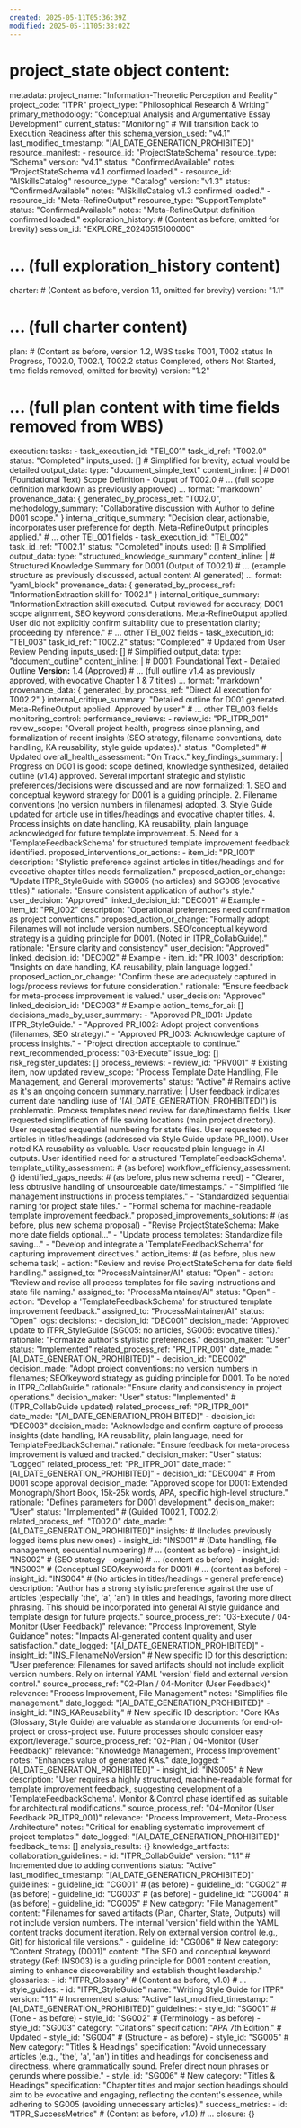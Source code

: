 ```yaml
---
created: 2025-05-11T05:36:39Z
modified: 2025-05-11T05:38:02Z
---
```

# project_state object content:
metadata:
  project_name: "Information-Theoretic Perception and Reality"
  project_code: "ITPR"
  project_type: "Philosophical Research & Writing"
  primary_methodology: "Conceptual Analysis and Argumentative Essay Development"
  current_status: "Monitoring" # Will transition back to Execution Readiness after this
  schema_version_used: "v4.1"
  last_modified_timestamp: "[AI_DATE_GENERATION_PROHIBITED]"
  resource_manifest:
    - resource_id: "ProjectStateSchema"
      resource_type: "Schema"
      version: "v4.1"
      status: "ConfirmedAvailable"
      notes: "ProjectStateSchema v4.1 confirmed loaded."
    - resource_id: "AISkillsCatalog"
      resource_type: "Catalog"
      version: "v1.3"
      status: "ConfirmedAvailable"
      notes: "AISkillsCatalog v1.3 confirmed loaded."
    - resource_id: "Meta-RefineOutput"
      resource_type: "SupportTemplate"
      status: "ConfirmedAvailable"
      notes: "Meta-RefineOutput definition confirmed loaded."
exploration_history: # (Content as before, omitted for brevity)
  session_id: "EXPLORE_20240515100000"
  # ... (full exploration_history content)
charter: # (Content as before, version 1.1, omitted for brevity)
  version: "1.1"
  # ... (full charter content)
plan: # (Content as before, version 1.2, WBS tasks T001, T002 status In Progress, T002.0, T002.1, T002.2 status Completed, others Not Started, time fields removed, omitted for brevity)
  version: "1.2"
  # ... (full plan content with time fields removed from WBS)
execution:
  tasks:
    - task_execution_id: "TEI_001"
      task_id_ref: "T002.0"
      status: "Completed"
      inputs_used: [] # Simplified for brevity, actual would be detailed
      output_data:
        type: "document_simple_text"
        content_inline: |
          # D001 (Foundational Text) Scope Definition - Output of T002.0
          # ... (full scope definition markdown as previously approved) ...
        format: "markdown"
        provenance_data: { generated_by_process_ref: "T002.0", methodology_summary: "Collaborative discussion with Author to define D001 scope." }
      internal_critique_summary: "Decision clear, actionable, incorporates user preference for depth. Meta-RefineOutput principles applied."
      # ... other TEI_001 fields
    - task_execution_id: "TEI_002"
      task_id_ref: "T002.1"
      status: "Completed"
      inputs_used: [] # Simplified
      output_data:
        type: "structured_knowledge_summary"
        content_inline: |
          # Structured Knowledge Summary for D001 (Output of T002.1)
          # ... (example structure as previously discussed, actual content AI generated) ...
        format: "yaml_block"
        provenance_data: { generated_by_process_ref: "InformationExtraction skill for T002.1" }
      internal_critique_summary: "InformationExtraction skill executed. Output reviewed for accuracy, D001 scope alignment, SEO keyword considerations. Meta-RefineOutput applied. User did not explicitly confirm suitability due to presentation clarity; proceeding by inference."
      # ... other TEI_002 fields
    - task_execution_id: "TEI_003"
      task_id_ref: "T002.2"
      status: "Completed" # Updated from User Review Pending
      inputs_used: [] # Simplified
      output_data:
        type: "document_outline"
        content_inline: |
          # D001: Foundational Text - Detailed Outline
          **Version:** 1.4 (Approved)
          # ... (full outline v1.4 as previously approved, with evocative Chapter 1 & 7 titles) ...
        format: "markdown"
        provenance_data: { generated_by_process_ref: "Direct AI execution for T002.2" }
      internal_critique_summary: "Detailed outline for D001 generated. Meta-RefineOutput applied. Approved by user."
      # ... other TEI_003 fields
monitoring_control:
  performance_reviews:
    - review_id: "PR_ITPR_001"
      review_scope: "Overall project health, progress since planning, and formalization of recent insights (SEO strategy, filename conventions, date handling, KA reusability, style guide updates)."
      status: "Completed" # Updated
      overall_health_assessment: "On Track."
      key_findings_summary: |
        Progress on D001 is good: scope defined, knowledge synthesized, detailed outline (v1.4) approved.
        Several important strategic and stylistic preferences/decisions were discussed and are now formalized:
        1. SEO and conceptual keyword strategy for D001 is a guiding principle.
        2. Filename conventions (no version numbers in filenames) adopted.
        3. Style Guide updated for article use in titles/headings and evocative chapter titles.
        4. Process insights on date handling, KA reusability, plain language acknowledged for future template improvement.
        5. Need for a 'TemplateFeedbackSchema' for structured template improvement feedback identified.
      proposed_interventions_or_actions:
        - item_id: "PR_I001"
          description: "Stylistic preference against articles in titles/headings and for evocative chapter titles needs formalization."
          proposed_action_or_change: "Update ITPR_StyleGuide with SG005 (no articles) and SG006 (evocative titles)."
          rationale: "Ensure consistent application of author's style."
          user_decision: "Approved"
          linked_decision_id: "DEC001" # Example
        - item_id: "PR_I002"
          description: "Operational preferences need confirmation as project conventions."
          proposed_action_or_change: "Formally adopt: Filenames will not include version numbers. SEO/conceptual keyword strategy is a guiding principle for D001. (Noted in ITPR_CollabGuide)."
          rationale: "Ensure clarity and consistency."
          user_decision: "Approved"
          linked_decision_id: "DEC002" # Example
        - item_id: "PR_I003"
          description: "Insights on date handling, KA reusability, plain language logged."
          proposed_action_or_change: "Confirm these are adequately captured in logs/process reviews for future consideration."
          rationale: "Ensure feedback for meta-process improvement is valued."
          user_decision: "Approved"
          linked_decision_id: "DEC003" # Example
      action_items_for_ai: []
      decisions_made_by_user_summary:
        - "Approved PR_I001: Update ITPR_StyleGuide."
        - "Approved PR_I002: Adopt project conventions (filenames, SEO strategy)."
        - "Approved PR_I003: Acknowledge capture of process insights."
        - "Project direction acceptable to continue."
      next_recommended_process: "03-Execute"
  issue_log: []
  risk_register_updates: []
  process_reviews:
    - review_id: "PRV001" # Existing item, now updated
      review_scope: "Process Template Date Handling, File Management, and General Improvements"
      status: "Active" # Remains active as it's an ongoing concern
      summary_narrative: |
        User feedback indicates current date handling (use of '[AI_DATE_GENERATION_PROHIBITED]') is problematic. Process templates need review for date/timestamp fields.
        User requested simplification of file saving locations (main project directory).
        User requested sequential numbering for state files.
        User requested no articles in titles/headings (addressed via Style Guide update PR_I001).
        User noted KA reusability as valuable.
        User requested plain language in AI outputs.
        User identified need for a structured 'TemplateFeedbackSchema'.
      template_utility_assessment: # (as before)
      workflow_efficiency_assessment: {}
      identified_gaps_needs: # (as before, plus new schema need)
        - "Clearer, less obtrusive handling of unsourceable date/timestamps."
        - "Simplified file management instructions in process templates."
        - "Standardized sequential naming for project state files."
        - "Formal schema for machine-readable template improvement feedback."
      proposed_improvements_solutions: # (as before, plus new schema proposal)
        - "Revise ProjectStateSchema: Make more date fields optional..."
        - "Update process templates: Standardize file saving..."
        - "Develop and integrate a 'TemplateFeedbackSchema' for capturing improvement directives."
      action_items: # (as before, plus new schema task)
        - action: "Review and revise ProjectStateSchema for date field handling."
          assigned_to: "ProcessMaintainer/AI"
          status: "Open"
        - action: "Review and revise all process templates for file saving instructions and state file naming."
          assigned_to: "ProcessMaintainer/AI"
          status: "Open"
        - action: "Develop a 'TemplateFeedbackSchema' for structured template improvement feedback."
          assigned_to: "ProcessMaintainer/AI"
          status: "Open"
logs:
  decisions:
    - decision_id: "DEC001"
      decision_made: "Approved update to ITPR_StyleGuide (SG005: no articles, SG006: evocative titles)."
      rationale: "Formalize author's stylistic preferences."
      decision_maker: "User"
      status: "Implemented"
      related_process_ref: "PR_ITPR_001"
      date_made: "[AI_DATE_GENERATION_PROHIBITED]"
    - decision_id: "DEC002"
      decision_made: "Adopt project conventions: no version numbers in filenames; SEO/keyword strategy as guiding principle for D001. To be noted in ITPR_CollabGuide."
      rationale: "Ensure clarity and consistency in project operations."
      decision_maker: "User"
      status: "Implemented" # (ITPR_CollabGuide updated)
      related_process_ref: "PR_ITPR_001"
      date_made: "[AI_DATE_GENERATION_PROHIBITED]"
    - decision_id: "DEC003"
      decision_made: "Acknowledge and confirm capture of process insights (date handling, KA reusability, plain language, need for TemplateFeedbackSchema)."
      rationale: "Ensure feedback for meta-process improvement is valued and tracked."
      decision_maker: "User"
      status: "Logged"
      related_process_ref: "PR_ITPR_001"
      date_made: "[AI_DATE_GENERATION_PROHIBITED]"
    - decision_id: "DEC004" # From D001 scope approval
      decision_made: "Approved scope for D001: Extended Monograph/Short Book, 15k-25k words, APA, specific high-level structure."
      rationale: "Defines parameters for D001 development."
      decision_maker: "User"
      status: "Implemented" # (Guided T002.1, T002.2)
      related_process_ref: "T002.0"
      date_made: "[AI_DATE_GENERATION_PROHIBITED]"
  insights: # (Includes previously logged items plus new ones)
    - insight_id: "INS001" # (Date handling, file management, sequential numbering)
      # ... (content as before)
    - insight_id: "INS002" # (SEO strategy - organic)
      # ... (content as before)
    - insight_id: "INS003" # (Conceptual SEO/keywords for D001)
      # ... (content as before)
    - insight_id: "INS004" # (No articles in titles/headings - general preference)
      description: "Author has a strong stylistic preference against the use of articles (especially 'the', 'a', 'an') in titles and headings, favoring more direct phrasing. This should be incorporated into general AI style guidance and template design for future projects."
      source_process_ref: "03-Execute / 04-Monitor (User Feedback)"
      relevance: "Process Improvement, Style Guidance"
      notes: "Impacts AI-generated content quality and user satisfaction."
      date_logged: "[AI_DATE_GENERATION_PROHIBITED]"
    - insight_id: "INS_FilenameNoVersion" # New specific ID for this
      description: "User preference: Filenames for saved artifacts should not include explicit version numbers. Rely on internal YAML 'version' field and external version control."
      source_process_ref: "02-Plan / 04-Monitor (User Feedback)"
      relevance: "Process Improvement, File Management"
      notes: "Simplifies file management."
      date_logged: "[AI_DATE_GENERATION_PROHIBITED]"
    - insight_id: "INS_KAReusability" # New specific ID
      description: "Core KAs (Glossary, Style Guide) are valuable as standalone documents for end-of-project or cross-project use. Future processes should consider easy export/leverage."
      source_process_ref: "02-Plan / 04-Monitor (User Feedback)"
      relevance: "Knowledge Management, Process Improvement"
      notes: "Enhances value of generated KAs."
      date_logged: "[AI_DATE_GENERATION_PROHIBITED]"
    - insight_id: "INS005" # New
      description: "User requires a highly structured, machine-readable format for template improvement feedback, suggesting development of a 'TemplateFeedbackSchema'. Monitor & Control phase identified as suitable for architectural modifications."
      source_process_ref: "04-Monitor (User Feedback PR_ITPR_001)"
      relevance: "Process Improvement, Meta-Process Architecture"
      notes: "Critical for enabling systematic improvement of project templates."
      date_logged: "[AI_DATE_GENERATION_PROHIBITED]"
  feedback_items: []
analysis_results: {}
knowledge_artifacts:
  collaboration_guidelines:
    - id: "ITPR_CollabGuide"
      version: "1.1" # Incremented due to adding conventions
      status: "Active"
      last_modified_timestamp: "[AI_DATE_GENERATION_PROHIBITED]"
      guidelines:
        - guideline_id: "CG001" # (as before)
        - guideline_id: "CG002" # (as before)
        - guideline_id: "CG003" # (as before)
        - guideline_id: "CG004" # (as before)
        - guideline_id: "CG005" # New
          category: "File Management"
          content: "Filenames for saved artifacts (Plan, Charter, State, Outputs) will not include version numbers. The internal 'version' field within the YAML content tracks document iteration. Rely on external version control (e.g., Git) for historical file versions."
        - guideline_id: "CG006" # New
          category: "Content Strategy (D001)"
          content: "The SEO and conceptual keyword strategy (Ref: INS003) is a guiding principle for D001 content creation, aiming to enhance discoverability and establish thought leadership."
  glossaries:
    - id: "ITPR_Glossary" # (Content as before, v1.0)
      # ...
  style_guides:
    - id: "ITPR_StyleGuide"
      name: "Writing Style Guide for ITPR"
      version: "1.1" # Incremented
      status: "Active"
      last_modified_timestamp: "[AI_DATE_GENERATION_PROHIBITED]"
      guidelines:
        - style_id: "SG001" # (Tone - as before)
        - style_id: "SG002" # (Terminology - as before)
        - style_id: "SG003"
          category: "Citations"
          specification: "APA 7th Edition." # Updated
        - style_id: "SG004" # (Structure - as before)
        - style_id: "SG005" # New
          category: "Titles & Headings"
          specification: "Avoid unnecessary articles (e.g., 'the', 'a', 'an') in titles and headings for conciseness and directness, where grammatically sound. Prefer direct noun phrases or gerunds where possible."
        - style_id: "SG006" # New
          category: "Titles & Headings"
          specification: "Chapter titles and major section headings should aim to be evocative and engaging, reflecting the content's essence, while adhering to SG005 (avoiding unnecessary articles)."
  success_metrics:
    - id: "ITPR_SuccessMetrics" # (Content as before, v1.0)
      # ...
closure: {}